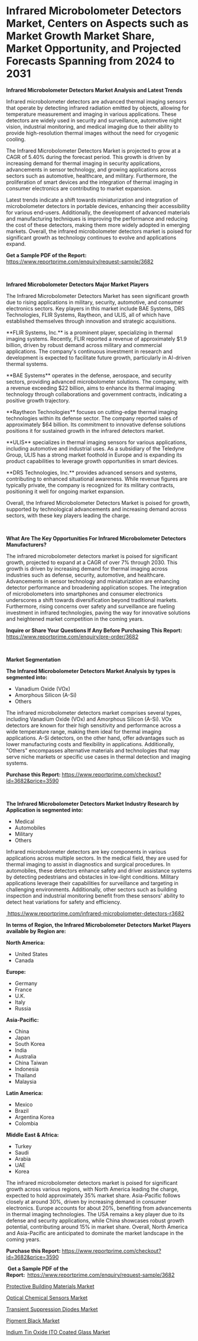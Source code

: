 <p><h1>Infrared Microbolometer Detectors Market, Centers on Aspects such as Market Growth Market Share, Market Opportunity, and Projected Forecasts Spanning from 2024 to 2031</h1></p><p><strong>Infrared Microbolometer Detectors Market Analysis and Latest Trends</strong></p>
<p><p>Infrared microbolometer detectors are advanced thermal imaging sensors that operate by detecting infrared radiation emitted by objects, allowing for temperature measurement and imaging in various applications. These detectors are widely used in security and surveillance, automotive night vision, industrial monitoring, and medical imaging due to their ability to provide high-resolution thermal images without the need for cryogenic cooling.</p><p>The Infrared Microbolometer Detectors Market is projected to grow at a CAGR of 5.40% during the forecast period. This growth is driven by increasing demand for thermal imaging in security applications, advancements in sensor technology, and growing applications across sectors such as automotive, healthcare, and military. Furthermore, the proliferation of smart devices and the integration of thermal imaging in consumer electronics are contributing to market expansion.</p><p>Latest trends indicate a shift towards miniaturization and integration of microbolometer detectors in portable devices, enhancing their accessibility for various end-users. Additionally, the development of advanced materials and manufacturing techniques is improving the performance and reducing the cost of these detectors, making them more widely adopted in emerging markets. Overall, the infrared microbolometer detectors market is poised for significant growth as technology continues to evolve and applications expand.</p></p>
<p><strong>Get a Sample PDF of the Report:&nbsp;</strong> <a href="https://www.reportprime.com/enquiry/request-sample/3682">https://www.reportprime.com/enquiry/request-sample/3682</a></p>
<p>&nbsp;</p>
<p><strong>Infrared Microbolometer Detectors Major Market Players</strong></p>
<p><p>The Infrared Microbolometer Detectors Market has seen significant growth due to rising applications in military, security, automotive, and consumer electronics sectors. Key players in this market include BAE Systems, DRS Technologies, FLIR Systems, Raytheon, and ULIS, all of which have established themselves through innovation and strategic acquisitions.</p><p>**FLIR Systems, Inc.** is a prominent player, specializing in thermal imaging systems. Recently, FLIR reported a revenue of approximately $1.9 billion, driven by robust demand across military and commercial applications. The company's continuous investment in research and development is expected to facilitate future growth, particularly in AI-driven thermal systems.</p><p>**BAE Systems** operates in the defense, aerospace, and security sectors, providing advanced microbolometer solutions. The company, with a revenue exceeding $22 billion, aims to enhance its thermal imaging technology through collaborations and government contracts, indicating a positive growth trajectory.</p><p>**Raytheon Technologies** focuses on cutting-edge thermal imaging technologies within its defense sector. The company reported sales of approximately $64 billion. Its commitment to innovative defense solutions positions it for sustained growth in the infrared detectors market.</p><p>**ULIS** specializes in thermal imaging sensors for various applications, including automotive and industrial uses. As a subsidiary of the Teledyne Group, ULIS has a strong market foothold in Europe and is expanding its product capabilities to leverage growth opportunities in smart devices.</p><p>**DRS Technologies, Inc.** provides advanced sensors and systems, contributing to enhanced situational awareness. While revenue figures are typically private, the company is recognized for its military contracts, positioning it well for ongoing market expansion.</p><p>Overall, the Infrared Microbolometer Detectors Market is poised for growth, supported by technological advancements and increasing demand across sectors, with these key players leading the charge.</p></p>
<p>&nbsp;</p>
<p><strong>What Are The Key Opportunities For Infrared Microbolometer Detectors Manufacturers?</strong></p>
<p><p>The infrared microbolometer detectors market is poised for significant growth, projected to expand at a CAGR of over 7% through 2030. This growth is driven by increasing demand for thermal imaging across industries such as defense, security, automotive, and healthcare. Advancements in sensor technology and miniaturization are enhancing detector performance and broadening application scopes. The integration of microbolometers into smartphones and consumer electronics underscores a shift towards diversification beyond traditional markets. Furthermore, rising concerns over safety and surveillance are fueling investment in infrared technologies, paving the way for innovative solutions and heightened market competition in the coming years.</p></p>
<p><strong>Inquire or Share Your Questions If Any Before Purchasing This Report:</strong> <a href="https://www.reportprime.com/enquiry/pre-order/3682">https://www.reportprime.com/enquiry/pre-order/3682</a></p>
<p>&nbsp;</p>
<p><strong>Market Segmentation</strong></p>
<p><strong>The Infrared Microbolometer Detectors Market Analysis by types is segmented into:</strong></p>
<p><ul><li>Vanadium Oxide (VOx)</li><li>Amorphous Silicon (A-Si)</li><li>Others</li></ul></p>
<p><p>The infrared microbolometer detectors market comprises several types, including Vanadium Oxide (VOx) and Amorphous Silicon (A-Si). VOx detectors are known for their high sensitivity and performance across a wide temperature range, making them ideal for thermal imaging applications. A-Si detectors, on the other hand, offer advantages such as lower manufacturing costs and flexibility in applications. Additionally, "Others" encompasses alternative materials and technologies that may serve niche markets or specific use cases in thermal detection and imaging systems.</p></p>
<p><strong>Purchase this Report:&nbsp;</strong><a href="https://www.reportprime.com/checkout?id=3682&price=3590">https://www.reportprime.com/checkout?id=3682&price=3590</a></p>
<p>&nbsp;</p>
<p><strong>The Infrared Microbolometer Detectors Market Industry Research by Application is segmented into:</strong></p>
<p><ul><li>Medical</li><li>Automobiles</li><li>Military</li><li>Others</li></ul></p>
<p><p>Infrared microbolometer detectors are key components in various applications across multiple sectors. In the medical field, they are used for thermal imaging to assist in diagnostics and surgical procedures. In automobiles, these detectors enhance safety and driver assistance systems by detecting pedestrians and obstacles in low-light conditions. Military applications leverage their capabilities for surveillance and targeting in challenging environments. Additionally, other sectors such as building inspection and industrial monitoring benefit from these sensors' ability to detect heat variations for safety and efficiency.</p></p>
<p><a href="https://www.reportprime.com/infrared-microbolometer-detectors-r3682">&nbsp;https://www.reportprime.com/infrared-microbolometer-detectors-r3682</a></p>
<p><strong>In terms of Region, the Infrared Microbolometer Detectors Market Players available by Region are:</strong></p>
<p>
    <p> <strong> North America: </strong>
        <ul>
            <li>United States</li>
            <li>Canada</li>
        </ul>
        </p> 
    <p> <strong> Europe: </strong>
        <ul>
            <li>Germany</li>
            <li>France</li>
            <li>U.K.</li>
            <li>Italy</li>
            <li>Russia</li>
        </ul>
        </p> 
    <p> <strong> Asia-Pacific: </strong>
        <ul>
            <li>China</li>
            <li>Japan</li>
            <li>South Korea</li>
            <li>India</li>
            <li>Australia</li>
            <li>China Taiwan</li>
            <li>Indonesia</li>
            <li>Thailand</li>
            <li>Malaysia</li>
        </ul>
        </p> 
    <p> <strong> Latin America: </strong>
        <ul>
            <li>Mexico</li>
            <li>Brazil</li>
            <li>Argentina Korea</li>
            <li>Colombia</li>
        </ul>
        </p> 
    <p> <strong> Middle East & Africa: </strong>
        <ul>
            <li>Turkey</li>
            <li>Saudi</li>
            <li>Arabia</li>
            <li>UAE</li>
            <li>Korea</li>
        </ul>
    </p>
    </p>
<p><p>The infrared microbolometer detectors market is poised for significant growth across various regions, with North America leading the charge, expected to hold approximately 35% market share. Asia-Pacific follows closely at around 30%, driven by increasing demand in consumer electronics. Europe accounts for about 20%, benefiting from advancements in thermal imaging technologies. The USA remains a key player due to its defense and security applications, while China showcases robust growth potential, contributing around 15% in market share. Overall, North America and Asia-Pacific are anticipated to dominate the market landscape in the coming years.</p></p>
<p><strong>Purchase this Report: </strong><a href="https://www.reportprime.com/checkout?id=3682&price=3590">https://www.reportprime.com/checkout?id=3682&price=3590</a></p>
<p>&nbsp;<strong>Get a Sample PDF of the Report:&nbsp;&nbsp;</strong><a href="https://www.reportprime.com/enquiry/request-sample/3682">https://www.reportprime.com/enquiry/request-sample/3682</a></p>
<p><strong></strong></p>
<p><p><a href="https://issuu.com/reportprime-2/docs/protective-building-materials-marke_dd38cca598e950">Protective Building Materials Market</a></p><p><a href="https://github.com/nicoletavirag/Market-Research-Report-List-5/blob/main/optical-chemical-sensors-market.md">Optical Chemical Sensors Market</a></p><p><a href="https://www.linkedin.com/pulse/transient-suppression-diodes-market-share-new-trends-analysis-3g4ef?trackingId=qCuth%2FpcQ06rajD0ljl1yw%3D%3D">Transient Suppression Diodes Market</a></p><p><a href="https://www.linkedin.com/pulse/exploring-pigment-black-market-dynamics-global-trends-future-vurof?trackingId=tqC6KvYxQ0ag9LvvTf9jaw%3D%3D">Pigment Black Market</a></p><p><a href="https://github.com/CarolynWatkins697/Market-Research-Report-List-1/blob/main/indium-tin-oxide-ito-coated-glass-market.md">Indium Tin Oxide ITO Coated Glass Market</a></p></p>